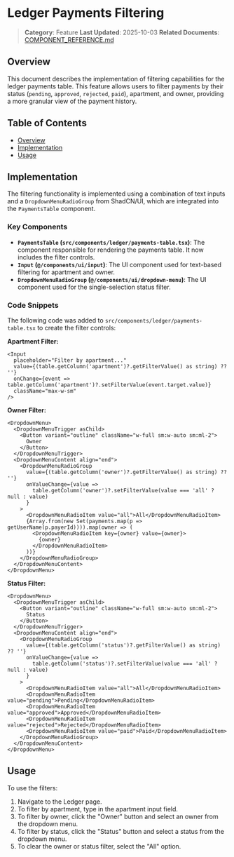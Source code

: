 # Ledger Payments Filtering

> **Category**: Feature
> **Last Updated**: 2025-10-03
> **Related Documents**: [COMPONENT_REFERENCE.md](../api/COMPONENT_REFERENCE.md)

## Overview

This document describes the implementation of filtering capabilities for the ledger payments table. This feature allows users to filter payments by their status (`pending`, `approved`, `rejected`, `paid`), apartment, and owner, providing a more granular view of the payment history.

## Table of Contents

- [Overview](#overview)
- [Implementation](#implementation)
- [Usage](#usage)

## Implementation

The filtering functionality is implemented using a combination of text inputs and a `DropdownMenuRadioGroup` from ShadCN/UI, which are integrated into the `PaymentsTable` component.

### Key Components

- **`PaymentsTable` (`src/components/ledger/payments-table.tsx`)**: The component responsible for rendering the payments table. It now includes the filter controls.
- **`Input` (`@/components/ui/input`)**: The UI component used for text-based filtering for apartment and owner.
- **`DropdownMenuRadioGroup` (`@/components/ui/dropdown-menu`)**: The UI component used for the single-selection status filter.

### Code Snippets

The following code was added to `src/components/ledger/payments-table.tsx` to create the filter controls:

**Apartment Filter:**

```tsx
<Input
  placeholder="Filter by apartment..."
  value={(table.getColumn('apartment')?.getFilterValue() as string) ?? ''}
  onChange={event => table.getColumn('apartment')?.setFilterValue(event.target.value)}
  className="max-w-sm"
/>
```

**Owner Filter:**

```tsx
<DropdownMenu>
  <DropdownMenuTrigger asChild>
    <Button variant="outline" className="w-full sm:w-auto sm:ml-2">
      Owner
    </Button>
  </DropdownMenuTrigger>
  <DropdownMenuContent align="end">
    <DropdownMenuRadioGroup
      value={(table.getColumn('owner')?.getFilterValue() as string) ?? ''}
      onValueChange={value =>
        table.getColumn('owner')?.setFilterValue(value === 'all' ? null : value)
      }
    >
      <DropdownMenuRadioItem value="all">All</DropdownMenuRadioItem>
      {Array.from(new Set(payments.map(p => getUserName(p.payerId)))).map(owner => (
        <DropdownMenuRadioItem key={owner} value={owner}>
          {owner}
        </DropdownMenuRadioItem>
      ))}
    </DropdownMenuRadioGroup>
  </DropdownMenuContent>
</DropdownMenu>
```

**Status Filter:**

```tsx
<DropdownMenu>
  <DropdownMenuTrigger asChild>
    <Button variant="outline" className="w-full sm:w-auto sm:ml-2">
      Status
    </Button>
  </DropdownMenuTrigger>
  <DropdownMenuContent align="end">
    <DropdownMenuRadioGroup
      value={(table.getColumn('status')?.getFilterValue() as string) ?? ''}
      onValueChange={value =>
        table.getColumn('status')?.setFilterValue(value === 'all' ? null : value)
      }
    >
      <DropdownMenuRadioItem value="all">All</DropdownMenuRadioItem>
      <DropdownMenuRadioItem value="pending">Pending</DropdownMenuRadioItem>
      <DropdownMenuRadioItem value="approved">Approved</DropdownMenuRadioItem>
      <DropdownMenuRadioItem value="rejected">Rejected</DropdownMenuRadioItem>
      <DropdownMenuRadioItem value="paid">Paid</DropdownMenuRadioItem>
    </DropdownMenuRadioGroup>
  </DropdownMenuContent>
</DropdownMenu>
```

## Usage

To use the filters:

1.  Navigate to the Ledger page.
2.  To filter by apartment, type in the apartment input field.
3.  To filter by owner, click the "Owner" button and select an owner from the dropdown menu.
4.  To filter by status, click the "Status" button and select a status from the dropdown menu.
5.  To clear the owner or status filter, select the "All" option.
